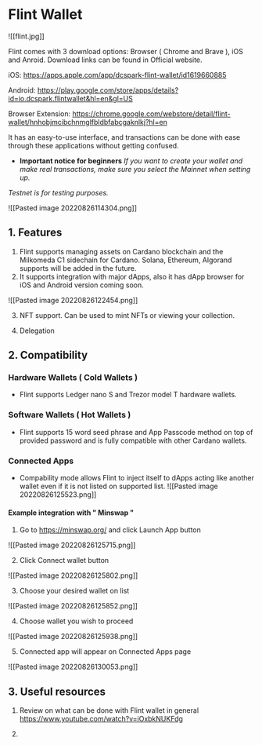 # Flint Wallet


![[flint.jpg]]


Flint comes with 3 download options: Browser ( Chrome and Brave ), iOS and Anroid. Download links can be found in Official website.

iOS: https://apps.apple.com/app/dcspark-flint-wallet/id1619660885

Android: https://play.google.com/store/apps/details?id=io.dcspark.flintwallet&hl=en&gl=US

Browser Extension: https://chrome.google.com/webstore/detail/flint-wallet/hnhobjmcibchnmglfbldbfabcgaknlkj?hl=en

It has an easy-to-use interface, and transactions can be done with ease through these applications without getting confused.


* **Important notice for beginners**
*If you want to create your wallet and make real transactions, make sure you select the Mainnet when setting up.*

*Testnet is for testing purposes.*

![[Pasted image 20220826114304.png]]


## 1. Features

1. Flint supports managing assets on Cardano blockchain and the Milkomeda C1 sidechain for Cardano. Solana, Ethereum, Algorand supports will be added in the future.
2. It supports integration with major dApps, also it has dApp browser for iOS and Android version coming soon. 

![[Pasted image 20220826122454.png]]

3. NFT support. Can be used to mint NFTs or viewing your collection.

5. Delegation



## 2. Compatibility

### Hardware Wallets ( Cold Wallets )
* Flint supports Ledger nano S and Trezor model T hardware wallets.

### Software Wallets ( Hot Wallets )
* Flint supports 15 word seed phrase and App Passcode method on top of provided password and  is fully compatible with other Cardano wallets.

### Connected Apps
* Compability mode allows Flint to inject itself to dApps acting like another wallet even if it is not listed on supported list.
![[Pasted image 20220826125523.png]]

#### Example integration with " Minswap "

1. Go to https://minswap.org/ and click Launch App button

 ![[Pasted image 20220826125715.png]]

2. Click Connect wallet button

![[Pasted image 20220826125802.png]]

3. Choose your desired wallet on list

![[Pasted image 20220826125852.png]]

4. Choose wallet you wish to proceed

![[Pasted image 20220826125938.png]]

5. Connected app will appear on Connected Apps page

![[Pasted image 20220826130053.png]]



## 3. Useful resources 

1.   Review on what can be done with Flint wallet in general
https://www.youtube.com/watch?v=iOxbkNUKFdg

2.